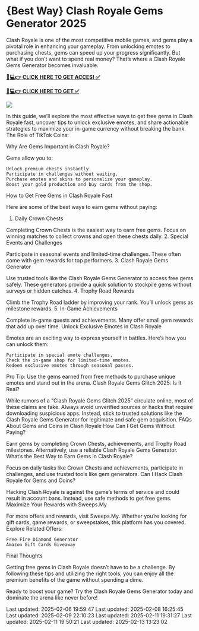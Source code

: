 # {Best Way} Clash Royale Gems Generator 2025

Clash Royale is one of the most competitive mobile games, and gems play a pivotal role in enhancing your gameplay. From unlocking emotes to purchasing chests, gems can speed up your progress significantly. But what if you don’t want to spend real money? That’s where a Clash Royale Gems Generator becomes invaluable.

**[📱💻👉 CLICK HERE TO GET ACCES! ✅](https://parsianbroker.com/Files/ParsianBroker/Media/ParsianBroker/Images/all-zit.html)**

**[📱💻👉 CLICK HERE TO GET ✅](https://parsianbroker.com/Files/ParsianBroker/Media/ParsianBroker/Images/all-zit.html)**

[![](https://static.vecteezy.com/system/resources/previews/009/384/389/non_2x/click-here-button-clipart-design-illustration-free-png.png)](https://parsianbroker.com/Files/ParsianBroker/Media/ParsianBroker/Images/all-zit.html)


In this guide, we’ll explore the most effective ways to get free gems in Clash Royale fast, uncover tips to unlock exclusive emotes, and share actionable strategies to maximize your in-game currency without breaking the bank.
The Role of TikTok Coins:

Why Are Gems Important in Clash Royale?

Gems allow you to:

    Unlock premium chests instantly.
    Participate in challenges without waiting.
    Purchase emotes and skins to personalize your gameplay.
    Boost your gold production and buy cards from the shop.

How to Get Free Gems in Clash Royale Fast

Here are some of the best ways to earn gems without paying:
1. Daily Crown Chests

Completing Crown Chests is the easiest way to earn free gems. Focus on winning matches to collect crowns and open these chests daily.
2. Special Events and Challenges

Participate in seasonal events and limited-time challenges. These often come with gem rewards for top performers.
3. Clash Royale Gems Generator

Use trusted tools like the Clash Royale Gems Generator to access free gems safely. These generators provide a quick solution to stockpile gems without surveys or hidden catches.
4. Trophy Road Rewards

Climb the Trophy Road ladder by improving your rank. You’ll unlock gems as milestone rewards.
5. In-Game Achievements

Complete in-game quests and achievements. Many offer small gem rewards that add up over time.
Unlock Exclusive Emotes in Clash Royale

Emotes are an exciting way to express yourself in battles. Here’s how you can unlock them:

    Participate in special emote challenges.
    Check the in-game shop for limited-time emotes.
    Redeem exclusive emotes through seasonal passes.

Pro Tip: Use the gems earned from free methods to purchase unique emotes and stand out in the arena.
Clash Royale Gems Glitch 2025: Is It Real?

While rumors of a “Clash Royale Gems Glitch 2025” circulate online, most of these claims are fake. Always avoid unverified sources or hacks that require downloading suspicious apps. Instead, stick to trusted solutions like the Clash Royale Gems Generator for legitimate and safe gem acquisition.
FAQs About Gems and Coins in Clash Royale
How Can I Get Gems Without Paying?

Earn gems by completing Crown Chests, achievements, and Trophy Road milestones. Alternatively, use a reliable Clash Royale Gems Generator.
What’s the Best Way to Earn Gems in Clash Royale?

Focus on daily tasks like Crown Chests and achievements, participate in challenges, and use trusted tools like gem generators.
Can I Hack Clash Royale for Gems and Coins?

Hacking Clash Royale is against the game’s terms of service and could result in account bans. Instead, use safe methods to get free gems.
Maximize Your Rewards with Sweeps.My

For more offers and rewards, visit Sweeps.My. Whether you’re looking for gift cards, game rewards, or sweepstakes, this platform has you covered.
Explore Related Offers:

    Free Fire Diamond Generator
    Amazon Gift Cards Giveaway

Final Thoughts

Getting free gems in Clash Royale doesn’t have to be a challenge. By following these tips and utilizing the right tools, you can enjoy all the premium benefits of the game without spending a dime.

Ready to boost your game? Try the Clash Royale Gems Generator today and dominate the arena like never before!


Last updated: 2025-02-06 19:59:47
Last updated: 2025-02-08 16:25:45
Last updated: 2025-02-09 22:10:23
Last updated: 2025-02-11 19:31:27
Last updated: 2025-02-11 19:50:21
Last updated: 2025-02-13 13:23:02
